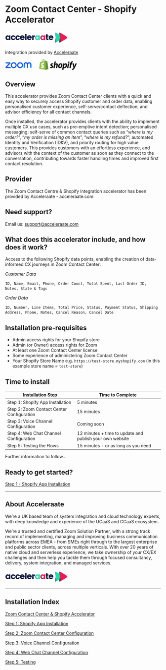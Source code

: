# Zoom Contact Center - Shopify Accelerator

<img src="docs/img/logo-acceleraate-blue.svg" width=200 />

Integration provided by [Acceleraate](https://acceleraate.com)

<img src="docs/img/zoom-logo-blue.svg" height=20 style="padding-bottom:6px" />&nbsp;&nbsp;&nbsp;&nbsp;&nbsp;&nbsp;<img src="docs/img/shopify-logo.svg" height=35 />

## Overview

This accelerator provides Zoom Contact Center clients with a quick and easy way to securely access Shopify customer and order data, enabling personalised customer experience, self-serve/contact deflection, and advisor efficiency for all contact channels.

Once installed, the accelerator provides clients with the ability to implement multiple CX use cases, such as pre-emptive intent detection; personalised messaging; self-serve of common contact queries such as “_where is my order?_”, “_my order is missing an item_”, “_where is my refund?_”; automated Identity and Verification (ID&V), and priority routing for high value customers. This provides customers with an effortless experience, and advisors with the context of the customer as soon as they connect to the conversation, contributing towards faster handling times and improved first contact resolution.

## Provider

The Zoom Contact Centre & Shopify integration accelerator has been provided by Acceleraate - acceleraate.com

## Need support?

Email us: [support@acceleraate.com](mailto:support@acceleraate.com)

## What does this accelerator include, and how does it work?

Access to the following Shopify data points, enabling the creation of data-informed CX journeys in Zoom Contact Center:

_Customer Data_

```
ID, Name, Email, Phone, Order Count, Total Spent, Last Order ID, Notes, State & Tags
```

_Order Data_

```
ID, Number, Line Items, Total Price, Status, Payment Status, Shipping Address, Phone, Notes, Cancel Reason, Cancel Date
```

## Installation pre-requisites

- Admin access rights for your Shopify store
- Admin (or Owner) access rights for Zoom
- At least one Zoom Contact Center license
- Some experience of administering Zoom Contact Center
- Your Shopify Store Name e.g. `https://test-store.myshopify.com` (in this example store name = `test-store`)

## Time to install

| Installation Step                         | Time to Complete                                         |
| ----------------------------------------- | -------------------------------------------------------- |
| Step 1: Shopify App Installation          | 5 minutes                                                |
| Step 2: Zoom Contact Center Configuration | 15 minutes                                               |
| Step 3: Voice Channel Configuration       | Coming soon                                              |
| Step 4: Web Chat Channel Configuration    | 12 minutes + time to update and publish your own website |
| Step 5: Testing the Flows                 | 15 minutes - or as long as you need                      |

Further information to follow...

## Ready to get started?

[Step 1 - Shopify App Installation](docs/step-1.md)

---

## About Acceleraate

We’re a UK based team of system integration and cloud technology experts, with deep knowledge and experience of the UCaaS and CCaaS ecosystem.

We’re a trusted and certified Zoom Solution Partner, with a strong track record of implementing, managing and improving business communication platforms across EMEA - from SMEs right through to the largest enterprise and public sector clients, across multiple verticals.
With over 20 years of native cloud and serverless experience, we take ownership of your CX/EX challenges and then help you tackle them through focused consultancy, delivery, system integration, and managed services.

<img src="docs/img/logo-acceleraate-blue.svg" width=200 />

---

## Installation Index

[Zoom Contact Center &amp; Shopify Accelerator](README.md)

[Step 1: Shopify App Installation](docs/step-1.md)

[Step 2: Zoom Contact Center Configuration](docs/step-2.md)

[Step 3: Voice Channel Configuration](docs/step-3.md)

[Step 4: Web Chat Channel Configuration](docs/step-4.md)

[Step 5: Testing](docs/step-5.md)
